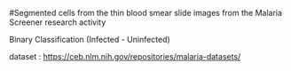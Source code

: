 #Segmented cells from the thin blood smear slide images from the Malaria Screener research activity

Binary Classification (Infected - Uninfected)

dataset : https://ceb.nlm.nih.gov/repositories/malaria-datasets/